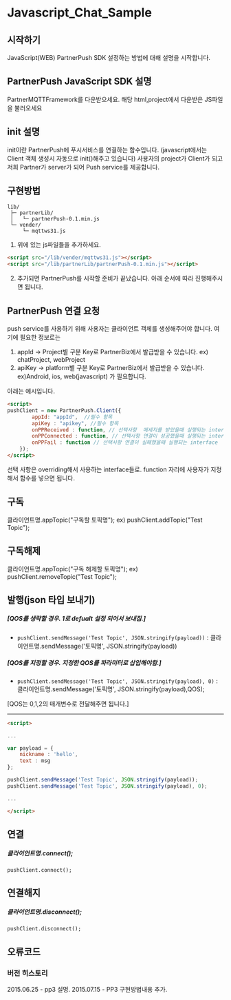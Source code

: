 # Javascript_Chat_Sample 

## 시작하기
JavaScript(WEB) PartnerPush SDK 설정하는 방법에 대해 설명을 시작합니다.

## PartnerPush JavaScript SDK 설명
PartnerMQTTFramework를 다운받으세요.
해당 html,project에서 다운받은 JS파일을 불러오세요

## init 설명
init이란 PartnerPush에 푸시서비스를 연결하는 함수입니다. (javascript에서는 Client 객체 생성시 자동으로 init()해주고 있습니다)
사용자의 project가 Client가 되고 저희 Partner가 server가 되어 Push service를 제공합니다.

## 구현방법
```
lib/
 ├─ partnerLib/
 │   └─ partnerPush-0.1.min.js
 └─ vender/
     └─ mqttws31.js
```
1. 위에 있는 js파일들을 추가하세요.

``` html
<script src="/lib/vender/mqttws31.js"></script>
<script src="/lib/partnerLib/partnerPush-0.1.min.js"></script>
```

2. 추가되면 PartnerPush를 시작할 준비가 끝났습니다. 아래 순서에 따라 진행해주시면 됩니다.

## PartnerPush 연결 요청
 
push service를 사용하기 위해 사용자는 클라이언트 객체를 생성해주어야 합니다. 
여기에 필요한 정보로는 

1. appId -> Project별 구분 Key로 PartnerBiz에서 발급받을 수 있습니다. ex) chatProject, webProject
2. apiKey -> platform별 구분 Key로 PartnerBiz에서 발급받을 수 있습니다. ex)Android, ios, web(javascript)
가 필요합니다.

아래는 예시입니다.

``` html
<script>
pushClient = new PartnerPush.Client({
        appId: "appId",  //필수 항목
        apiKey : "apikey", //필수 항목
        onPPReceived : function, // 선택사항  메세지를 받았을때 실행되는 interface
        onPPConnected : function, // 선택사항 연결이 성공했을때 실행되는 interface
        onPPFail : function // 선택사항 연결이 실패했을때 실행되는 interface
	});
</script>
```
	
선택 사항은 overriding해서 사용하는 interface들로. function 자리에 사용자가 지정해서 함수를 넣으면 됩니다.


## 구독

클라이언트명.appTopic("구독할 토픽명");
ex)  pushClient.addTopic("Test Topic");
  
## 구독해제

클라이언트명.appTopic("구독 해제할 토픽명");
ex)  pushClient.removeTopic("Test Topic");

## 발행(json 타입 보내기)

##### [QOS를 생략할 경우. 1로 defualt 설정 되어서 보내짐.]

 -  `pushClient.sendMessage('Test Topic', JSON.stringify(payload))` : 클라이언트명.sendMessage('토픽명', JSON.stringify(payload))

##### [QOS를 지정할 경우. 지정한 QOS를 파라미터로 삽입해야함.]
 - `pushClient.sendMessage('Test Topic', JSON.stringify(payload), 0)` : 클라이언트명.sendMessage('토픽명', JSON.stringify(payload),QOS);
 
 [QOS는 0,1,2의 매개변수로 전달해주면 됩니다.]

- - -


``` html
<script>

...

var payload = {
    nickname : 'hello',
    text : msg
};

pushClient.sendMessage('Test Topic', JSON.stringify(payload));
pushClient.sendMessage('Test Topic', JSON.stringify(payload), 0);

...

</script>

```

## 연결
##### 클라이언트명.connect(); 

```
pushClient.connect();
```

## 연결해지
##### 클라이언트명.disconnect();

```
pushClient.disconnect();
```

## 오류코드

### 버전 히스토리

2015.06.25 - pp3 설명.
2015.07.15 - PP3 구현방법내용 추가.
